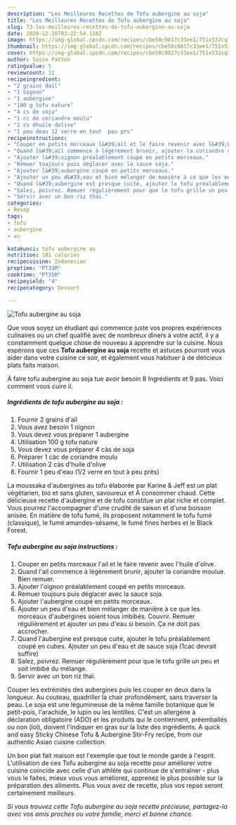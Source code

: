 ```yaml
---
description: "Les Meilleures Recettes de Tofu aubergine au soja"
title: "Les Meilleures Recettes de Tofu aubergine au soja"
slug: 73-les-meilleures-recettes-de-tofu-aubergine-au-soja
date: 2020-12-16T03:22:54.118Z
image: https://img-global.cpcdn.com/recipes/cbe50c9817c33ee1/751x532cq70/tofu-aubergine-au-soja-photo-principale-de-la-recette.jpg
thumbnail: https://img-global.cpcdn.com/recipes/cbe50c9817c33ee1/751x532cq70/tofu-aubergine-au-soja-photo-principale-de-la-recette.jpg
cover: https://img-global.cpcdn.com/recipes/cbe50c9817c33ee1/751x532cq70/tofu-aubergine-au-soja-photo-principale-de-la-recette.jpg
author: Susie Patton
ratingvalue: 5
reviewcount: 12
recipeingredient:
- "2 grains dail"
- "1 oignon"
- "1 aubergine"
- "100 g tofu nature"
- "4 cs de soja"
- "1 cc de coriandre moulu"
- "2 cs dhuile dolive"
- "1 peu deau 12 verre en tout  peu prs"
recipeinstructions:
- "Couper en petits morceaux l&#39;ail et le faire revenir avec l&#39;huile d&#39;olive."
- "Quand l&#39;ail commence à légèrement brunir, ajouter la coriandre moulue. Bien remuer."
- "Ajouter l&#39;oignon préalablement coupé en petits morceaux."
- "Remuer toujours puis déglacer avec la sauce soja."
- "Ajouter l&#39;aubergine coupé en petits morceaux."
- "Ajouter un peu d&#39;eau et bien mélanger de manière à ce que les morceaux d&#39;aubergines soient tous imbibés. Couvrir. Remuer régulièrement et ajouter un peu d&#39;eau si besoin. Ça ne doit pas accrocher."
- "Quand l&#39;aubergine est presque cuite, ajouter le tofu préalablement coupé en cubes. Ajouter un peu d&#39;eau et de sauce soja (1cac devrait suffire)"
- "Salez, poivrez. Remuer régulièrement pour que le tofu grille un peu et soit imbibé du mélange."
- "Servir avec un bon riz thaï."
categories:
- Resep
tags:
- tofu
- aubergine
- au

katakunci: tofu aubergine au 
nutrition: 181 calories
recipecuisine: Indonesian
preptime: "PT33M"
cooktime: "PT35M"
recipeyield: "4"
recipecategory: Dessert

---
```



![Tofu aubergine au soja](https://img-global.cpcdn.com/recipes/cbe50c9817c33ee1/751x532cq70/tofu-aubergine-au-soja-photo-principale-de-la-recette.jpg)

Que vous soyez un étudiant qui commence juste vos propres expériences culinaires ou un chef qualifié avec de nombreux dîners à votre actif, il y a constamment quelque chose de nouveau à apprendre sur la cuisine. Nous espérons que ces <strong> Tofu aubergine au soja </strong> recette et astuces pourront vous aider dans votre cuisine ce soir, et également vous habituer à de délicieux plats faits maison.

<!--inarticleads1-->

À faire tofu aubergine au soja tue avoir besoin 8 Ingrédients et 9 pas. Voici comment vous cuire il.

##### Ingrédients de tofu aubergine au soja :

1. Fournir 2 grains d&#39;ail
1. Vous avez besoin 1 oignon
1. Vous devez vous préparer 1 aubergine
1. Utilisation 100 g tofu nature
1. Vous devez vous préparer 4 càs de soja
1. Préparer 1 càc de coriandre moulu
1. Utilisation 2 càs d&#39;huile d&#39;olive
1. Fournir 1 peu d&#39;eau (1/2 verre en tout à peu près)


La moussaka d&#39;aubergines au tofu élaborée par Karine &amp; Jeff est un plat végétarien, bio et sans gluten, savoureux et À consommer chaud. Cette délicieuse recette d&#39;aubergine et de tofu constitue un plat riche et complet. Vous pourrez l&#39;accompagner d&#39;une crudité de saison et d&#39;une boisson anisée. En matière de tofu fumé, ils proposent notamment le tofu fumé (classique), le fumé amandes-sésame, le fumé fines herbes et le Black Forest. 

<!--inarticleads2-->

##### Tofu aubergine au soja instructions :

1. Couper en petits morceaux l&#39;ail et le faire revenir avec l&#39;huile d&#39;olive.
1. Quand l&#39;ail commence à légèrement brunir, ajouter la coriandre moulue. Bien remuer.
1. Ajouter l&#39;oignon préalablement coupé en petits morceaux.
1. Remuer toujours puis déglacer avec la sauce soja.
1. Ajouter l&#39;aubergine coupé en petits morceaux.
1. Ajouter un peu d&#39;eau et bien mélanger de manière à ce que les morceaux d&#39;aubergines soient tous imbibés. Couvrir. Remuer régulièrement et ajouter un peu d&#39;eau si besoin. Ça ne doit pas accrocher.
1. Quand l&#39;aubergine est presque cuite, ajouter le tofu préalablement coupé en cubes. Ajouter un peu d&#39;eau et de sauce soja (1cac devrait suffire)
1. Salez, poivrez. Remuer régulièrement pour que le tofu grille un peu et soit imbibé du mélange.
1. Servir avec un bon riz thaï.


Couper les extrémités des aubergines puis les couper en deux dans la longueur. Au couteau, quadriller la chair profondément, sans traverser la peau. Le soja est une légumineuse de la même famille botanique que le petit-pois, l&#39;arachide, le lupin ou les lentilles. C&#39;est un allergène à déclaration obligatoire (ADO) et les produits qui le contiennent, préemballés ou non (loi), doivent l&#39;indiquer en gras sur la liste des ingrédients. A quick and easy Sticky Chinese Tofu &amp; Aubergine Stir-Fry recipe, from our authentic Asian cuisine collection. 

<!--inarticleads1-->

<p>
Un bon plat fait maison est l'exemple que tout le monde garde à l'esprit. L'utilisation de ces Tofu aubergine au soja recette pour améliorer votre cuisine coïncide avec celle d'un athlète qui continue de s'entraîner - plus vous le faites, mieux vous vous améliorez, apprenez le plus possible sur la préparation des aliments. Plus vous avez de recette, plus vos repas seront certainement meilleurs.
</p>

<p>
<i>Si vous trouvez cette Tofu aubergine au soja recette précieuse, partagez-la avec vos amis proches ou votre famille, merci et bonne chance.</i>
</p>
